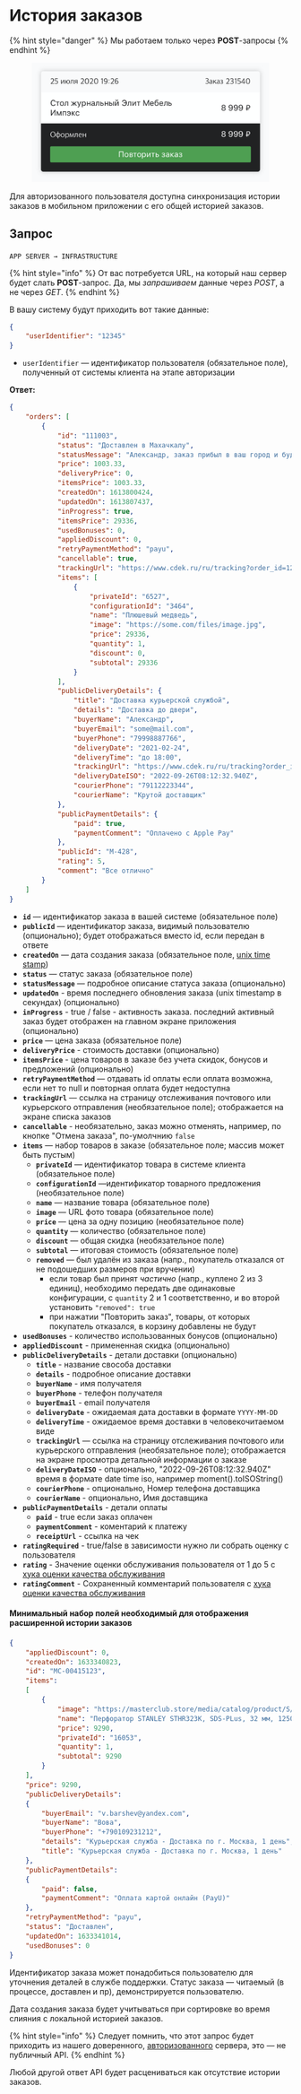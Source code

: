 # История заказов

{% hint style="danger" %}
Мы работаем только через **POST**-запросы
{% endhint %}

<figure><img src="../../.gitbook/assets/image (2).png" alt=""><figcaption></figcaption></figure>

Для авторизованного пользователя доступна синхронизация истории заказов в мобильном приложении с его общей историей заказов.

## Запрос

`APP SERVER → INFRASTRUCTURE`

{% hint style="info" %}
От вас потребуется URL, на который наш сервер будет слать **POST**-запрос. Да, мы _запрашиваем_ данные через _POST_, а не через _GET_.
{% endhint %}

В вашу систему будут приходить вот такие данные:

```json
{
    "userIdentifier": "12345"
}
```

* `userIdentifier` — идентификатор пользователя (обязательное поле), полученный от системы клиента на этапе авторизации

**Ответ:**

```json
{
    "orders": [
        {
            "id": "111003",
            "status": "Доставлен в Махачкалу",
            "statusMessage": "Александр, заказ прибыл в ваш город и будет доставлен завтра",
            "price": 1003.33,
            "deliveryPrice": 0,
            "itemsPrice": 1003.33,
            "createdOn": 1613800424,
            "updatedOn": 1613807437,
            "inProgress": true,
            "itemsPrice": 29336,
            "usedBonuses": 0,
            "appliedDiscount": 0,
            "retryPaymentMethod": "payu",
            "cancellable": true,
            "trackingUrl": "https://www.cdek.ru/ru/tracking?order_id=1234567890",
            "items": [
                {
                    "privateId": "6527",
                    "configurationId": "3464",
                    "name": "Плюшевый медведь",
                    "image": "https://some.com/files/image.jpg",
                    "price": 29336,
                    "quantity": 1,
                    "discount": 0,
                    "subtotal": 29336                    
                }
            ],
            "publicDeliveryDetails": {
                "title": "Доставка курьерской службой",
                "details": "Доставка до двери",
                "buyerName": "Александр",
                "buyerEmail": "some@mail.com",
                "buyerPhone": "79998887766",
                "deliveryDate": "2021-02-24",
                "deliveryTime": "до 18:00",
                "trackingUrl": "https://www.cdek.ru/ru/tracking?order_id=1234567890",
                "deliveryDateISO": "2022-09-26T08:12:32.940Z",
                "courierPhone": "79112223344",
                "courierName": "Крутой доставщик"
            },
            "publicPaymentDetails": {
                "paid": true,
                "paymentComment": "Оплачено с Apple Pay"
            },
            "publicId": "М-428",
            "rating": 5,
            "comment": "Все отлично"
        }
    ]
}
```

* **`id`** — идентификатор заказа в вашей системе (обязательное поле)
* **`publicId`** — идентификатор заказа, видимый пользователю (опционально); будет отображаться вместо id, если передан в ответе
* **`createdOn`** — дата создания заказа (обязательное поле, [unix time stamp](https://en.wikipedia.org/wiki/Unix\_time))&#x20;
* **`status`** — статус заказа (обязательное поле)
* **`statusMessage`** — подробное описание статуса заказа (опционально)
* **`updatedOn`** - время последнего обновления заказа (unix timestamp в секундах) (опционально)
* **`inProgress`** - true / false - активность заказа. последний активный заказ будет отображен на главном экране приложения (опционально)
* **`price`** — цена заказа (обязательное поле)
* **`deliveryPrice`** - стоимость доставки (опционально)
* **`itemsPrice`** - цена товаров в заказе без учета скидок, бонусов и предложений (опционально)
* **`retryPaymentMethod`** — отдавать id оплаты если оплата возможна, если нет то null и повторная оплата будет недоступна
* **`trackingUrl`** — ссылка на страницу отслеживания почтового или курьерского отправления (необязательное поле); отображается на экране списка заказов
* **`cancellable`** - необязательно, заказ можно отменять, например, по кнопке "Отмена заказа", по-умолчнию `false`
* **`items`** — набор товаров в заказе (обязательное поле; массив может быть пустым)
  * **`privateId`** — идентификатор товара в системе клиента (обязательное поле)
  * **`configurationId`** —идентификатор товарного предложения (необязательное поле)
  * **`name`** — название товара (обязательное поле)
  * **`image`** — URL фото товара (обязательное поле)
  * **`price`** — цена за одну позицию (необязательное поле)
  * **`quantity`** — количество (обязательное поле)
  * **`discount`** — общая скидка (необязательное поле)
  * **`subtotal`** — итоговая стоимость (обязательное поле)
  * **`removed`** — был удалён из заказа (напр., покупатель отказался от не подошедших размеров при вручении)
    * если товар был принят _частично_ (напр., куплено 2 из 3 единиц), необходимо передать две одинаковые конфигурации, с `quantity` 2 и 1 соответственно, и во второй установить `"removed": true`
    * при нажатии "Повторить заказ", товары, от которых покупатель отказался, в корзину добавлены не будут
* **`usedBonuses`** - количество использованных бонусов (опционально)
* **`appliedDiscount`** - примененная скидка (опционально)
* **`publicDeliveryDetails`** - детали доставки (опционально)
  * **`title`** - название свособа доставки
  * **`details`** - подробное описание доставки
  * **`buyerName`** - имя получателя
  * **`buyerPhone`** - телефон получателя
  * **`buyerEmail`** - email получателя
  * **`deliveryDate`** - ожидаемая дата доставки в формате `YYYY-MM-DD`
  * **`deliveryTime`** - ожидаемое время доставки в человекочитаемом виде
  * **`trackingUrl`** — ссылка на страницу отслеживания почтового или курьерского отправления (необязательное поле); отображается на экране просмотра детальной информации о заказе
  * **`deliveryDateISO`** - опционально, "2022-09-26T08:12:32.940Z" время в формате date time iso, например moment().toISOString()
  * **`courierPhone`** - опционально, Номер телефона доставщика
  * **`courierName`** - опционально, Имя доставщика
* **`publicPaymentDetails`** - детали оплаты
  * **`paid`** - true если заказ оплачен
  * **`paymentComment`** - коментарий к платежу
  * **`receiptUrl`** - ссылка на чек
* **`ratingRequired`** - true/false в зависимости нужно ли собрать оценку с пользователя
* **`rating`** - Значение оценки обслуживания пользователя от 1 до 5 с [хука оценки качества обслуживания](broken-reference)
* **`ratingComment`** - Сохраненный комментарий пользователя с [хука оценки качества обслуживания](broken-reference)

#### Минимальный набор полей необходимый для отображения расширенной истории заказов

```json
{
    "appliedDiscount": 0,
    "createdOn": 1633340823,
    "id": "MC-00415123",
    "items":
    [
        {
            "image": "https://masterclub.store/media/catalog/product/S/T/STHR323K-RU.jpg",
            "name": "Перфоратор STANLEY STHR323K, SDS-PLus, 32 мм, 1250 Вт, 3.5 Дж, 850 об/мин, 4100 уд/мин, 3 режима",
            "price": 9290,
            "privateId": "16053",
            "quantity": 1,
            "subtotal": 9290
        }
    ],
    "price": 9290,
    "publicDeliveryDetails":
    {
        "buyerEmail": "v.barshev@yandex.com",
        "buyerName": "Вова",
        "buyerPhone": "+790109231212",
        "details": "Курьерская служба - Доставка по г. Москва, 1 день",
        "title": "Курьерская служба - Доставка по г. Москва, 1 день"
    },
    "publicPaymentDetails":
    {
        "paid": false,
        "paymentComment": "Оплата картой онлайн (PayU)"
    },
    "retryPaymentMethod": "payu",
    "status": "Доставлен",
    "updatedOn": 1633341014,
    "usedBonuses": 0
}
```

Идентификатор заказа может понадобиться пользователю для уточнения деталей в службе поддержки. Статус заказа — читаемый (в процессе, доставлен и пр), демонстрируется пользователю.

Дата создания заказа будет учитываться при сортировке во время слияния с локальной историей заказов.

{% hint style="info" %}
Следует помнить, что этот запрос будет приходить из нашего доверенного, [авторизованного](broken-reference) сервера, это — не публичный API.
{% endhint %}

Любой другой ответ API будет расцениваться как отсутствие истории заказов.
